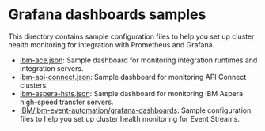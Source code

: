 # Grafana dashboards samples

This directory contains sample configuration files to help you set up cluster health monitoring for integration with Prometheus and Grafana.
- [ibm-ace.json](./ibm-ace.json): Sample dashboard for monitoring integration runtimes and integration servers.
- [ibm-api-connect.json](./ibm-api-connect.json): Sample dashboard for monitoring API Connect clusters.
- [ibm-aspera-hsts.json](./ibm-aspera-hsts.json): Sample dashboard for monitoring IBM Aspera high-speed transfer servers.
- [IBM/ibm-event-automation/grafana-dashboards](https://github.com/IBM/ibm-event-automation/tree/main/event-streams/grafana-dashboards): Sample configuration files to help you set up cluster health monitoring for Event Streams.